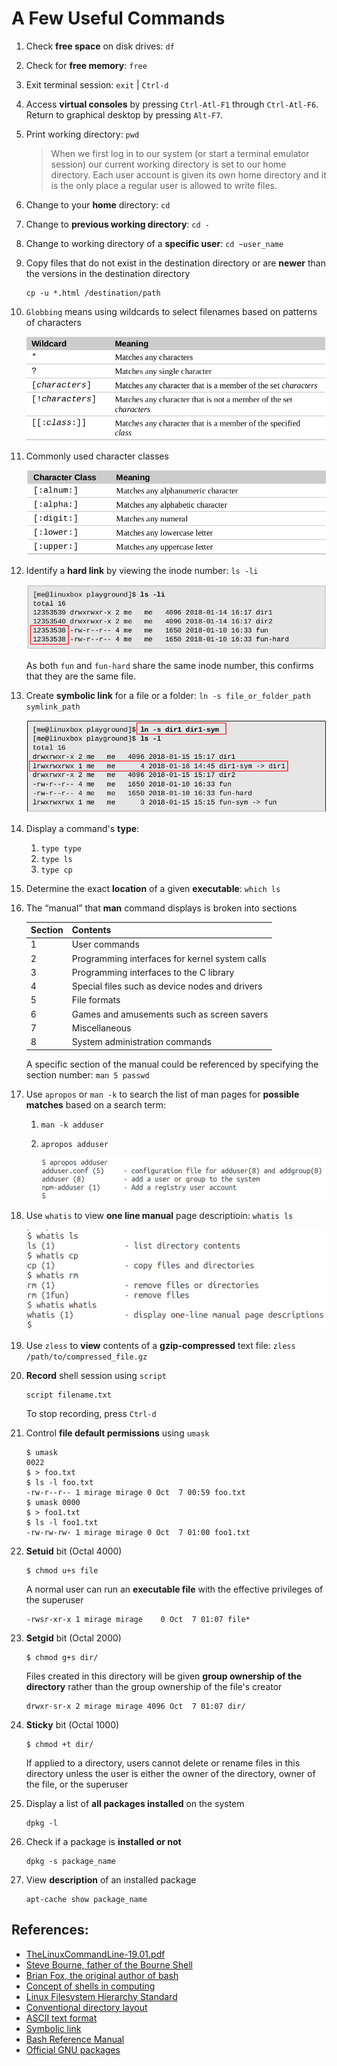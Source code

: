 # A Few Useful Commands

1. Check **free space** on disk drives: `df`
2. Check for **free memory**: `free`
3. Exit terminal session: `exit` | `Ctrl-d` 
4. Access **virtual consoles** by pressing `Ctrl-Atl-F1` through `Ctrl-Atl-F6`. Return to graphical desktop by pressing `Alt-F7`.
5. Print working directory: `pwd`

    > When we first log in to our system (or start a terminal emulator session) our current working directory is set to our home directory. Each user account is given its own home directory and it is the only place a regular user is allowed to write files.

6. Change to your **home** directory: `cd`
7. Change to **previous working directory**: `cd -`
8.  Change to working directory of a **specific user**: `cd ~user_name`
9.  Copy files that do not exist in the destination directory or are **newer** than the versions in the destination directory

        cp -u *.html /destination/path

10. `Globbing` means using wildcards to select filenames based on patterns of characters

    ![Wildcards](../image/bash_scripting/5_wildcards.png)

11. Commonly used character classes

    ![Character classes](../image/bash_scripting/5b_character_class.png)

12. Identify a **hard link** by viewing the inode number: `ls -li`

    ![Identify a hard link](../image/bash_scripting/6_hard_link.png)

    As both `fun` and `fun-hard` share the same inode number, this confirms that they are the same file.

13. Create **symbolic link** for a file or a folder: `ln -s file_or_folder_path symlink_path`

    ![Create a symbolic link, or, symlink](../image/bash_scripting/6b_symbolic_link.png)

14. Display a command's **type**: 
    1.  `type type`
    2.  `type ls`
    3.  `type cp`

15. Determine the exact **location** of a given **executable**: `which ls`
16. The “manual” that **man** command displays is broken into sections

    Section | Contents
    --- | ---
    1 | User commands
    2 | Programming interfaces for kernel system calls
    3 | Programming interfaces to the C library
    4 | Special files such as device nodes and drivers
    5 | File formats
    6 | Games and amusements such as screen savers
    7 | Miscellaneous
    8 | System administration commands

    A specific section of the manual could be referenced by specifying the section number: `man 5 passwd`

17. Use `apropos` or `man -k` to search the list of man pages for **possible matches** based on a search term: 
    1. `man -k adduser`
    2. `apropos adduser`

        ![apropos](../image/bash_scripting/7_apropos.png)

18. Use `whatis` to view **one line manual** page descriptioin: `whatis ls`

    ![whatis](../image/bash_scripting/8_whatis.png)

19. Use `zless` to **view** contents of a **gzip-compressed** text file: `zless /path/to/compressed_file.gz`
20. **Record** shell session using `script`

        script filename.txt

    To stop recording, press `Ctrl-d`

21. Control **file default permissions** using `umask`

        $ umask
        0022
        $ > foo.txt
        $ ls -l foo.txt 
        -rw-r--r-- 1 mirage mirage 0 Oct  7 00:59 foo.txt
        $ umask 0000
        $ > foo1.txt
        $ ls -l foo1.txt 
        -rw-rw-rw- 1 mirage mirage 0 Oct  7 01:00 foo1.txt

22. **Setuid** bit (Octal 4000)
    
        $ chmod u+s file

    A normal user can run an **executable file** with the effective privileges of the superuser

        -rwsr-xr-x 1 mirage mirage    0 Oct  7 01:07 file*

23. **Setgid** bit (Octal 2000)

        $ chmod g+s dir/

    Files created in this directory will be given **group ownership of the directory** rather than the group ownership of the file's creator

        drwxr-sr-x 2 mirage mirage 4096 Oct  7 01:07 dir/

24. **Sticky** bit (Octal 1000)

        $ chmod +t dir/

    If applied to a directory, users cannot delete or rename files in this directory unless the user is either the owner of the directory, owner of the file, or the superuser

25. Display a list of **all packages installed** on the system

        dpkg -l

26. Check if a package is **installed or not**

        dpkg -s package_name

27. View **description** of an installed package

        apt-cache show package_name

## References:

* [TheLinuxCommandLine-19.01.pdf](http://sourceforge.net/projects/linuxcommand/files/TLCL/19.01/TLCL-19.01.pdf/download)
* [Steve Bourne, father of the Bourne Shell](https://en.wikipedia.org/wiki/Stephen_R._Bourne)
* [Brian Fox, the original author of bash](https://en.wikipedia.org/wiki/Brian_Fox_(computer_programmer))
* [Concept of shells in computing](https://en.wikipedia.org/wiki/Shell_(computing))
* [Linux Filesystem Hierarchy Standard](https://www.pathname.com/fhs/)
* [Conventional directory layout](https://en.wikipedia.org/wiki/Unix_filesystem#Conventional_directory_layout)
* [ASCII text format](https://en.wikipedia.org/wiki/ASCII)
* [Symbolic link](https://en.wikipedia.org/wiki/Symbolic_link)
* [Bash Reference Manual](http://www.gnu.org/savannah-checkouts/gnu/bash/manual/bash.html)
* [Official GNU packages](http://www.gnu.org/manual/manual.html)